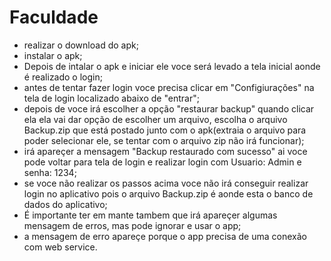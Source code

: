 # Faculdade
- realizar o download do apk;
- instalar o apk;
- Depois de intalar o apk e iniciar ele voce será levado a tela inicial aonde é realizado o login;
- antes de tentar fazer login voce precisa clicar em "Configiurações" na tela de login localizado abaixo de "entrar";
- depois de voce irá escolher a opção "restaurar backup" quando clicar ela ela vai dar opção de escolher um arquivo, escolha o arquivo Backup.zip que está postado junto com o apk(extraia o arquivo para poder selecionar ele, se tentar com o arquivo zip não irá funcionar);
- irá apareçer a mensagem "Backup restaurado com sucesso" ai voce pode voltar para tela de login e realizar login com Usuario: Admin e senha: 1234;
- se voce não realizar os passos acima voce não irá conseguir realizar login no aplicativo pois o arquivo Backup.zip é aonde esta o banco de dados do aplicativo;
- É importante ter em mante tambem que irá apareçer algumas mensagem de erros, mas pode ignorar e usar o app;
- a mensagem de erro apareçe porque o app precisa de uma conexão com web service.
